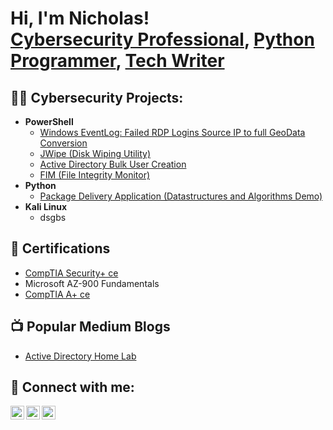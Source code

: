 <h1>Hi, I'm Nicholas! <br/><a href="https://www.linkedin.com/in/nfarmer48/">Cybersecurity Professional</a>, <a href="https://github.com/nfarmer0101">Python Programmer</a>, <a href="https://www.medium.com/@nfarmer0101">Tech Writer</a></h1>

<h2>👨‍💻 Cybersecurity Projects:</h2>

- <b>PowerShell</b>
  - [Windows EventLog: Failed RDP Logins Source IP to full GeoData Conversion](https://github.com/joshmadakor1/Sentinel-Lab)
  - [JWipe (Disk Wiping Utility)](https://github.com/joshmadakor1/Jwipe.PowerShell)
  - [Active Directory Bulk User Creation](https://github.com/nfarmer0101/Active-Directory-User-Creation)
  - [FIM (File Integrity Monitor)](https://github.com/joshmadakor1/PowerShell-Integrity-FIM)
- <b>Python</b>
  - [Package Delivery Application (Datastructures and Algorithms Demo)](https://github.com/joshmadakor1/Package-Delivery-Pathfinding-Algorithm)
- <b>Kali Linux</b>
  - dsgbs

<h2>📃 Certifications</h2>

- [CompTIA Security+ ce](https://www.credly.com/badges/bd5c4305-224d-4277-b7bb-a5cd7d1d1c54/public_url)
- Microsoft AZ-900 Fundamentals
- [CompTIA A+ ce](https://www.credly.com/badges/df7b8824-c517-4ae0-a87d-beb0c0e0fc31/public_url)

<h2>📺 Popular Medium Blogs</h2>

- [Active Directory Home Lab](https://www.youtube.com/watch?v=a83ASGn_V_s)

<h2> 🤳 Connect with me:</h2>

[<img align="left" alt="NicholasFarmer | Twitter" width="22px" src="https://cdn.jsdelivr.net/npm/simple-icons@v3/icons/twitter.svg" />][twitter]
[<img align="left" alt="NicholasFarmer | LinkedIn" width="22px" src="https://cdn.jsdelivr.net/npm/simple-icons@v3/icons/linkedin.svg" />][linkedin]
[<img align="left" alt="NicholasFarmer | Medium" width="22px" src="https://cdn.jsdelivr.net/npm/simple-icons@v3/icons/medium.svg" />][medium]


[twitter]: https://twitter.com/nfarmer0101
[linkedin]: https://linkedin.com/in/nfarmer48
[medium]: https://medium.com/in/@nfarmer0101


<!--
**nfarmer0101/nfarmer0101** is a ✨ _special_ ✨ repository because its `README.md` (this file) appears on your GitHub profile.

Here are some ideas to get you started:

- 🔭 I’m currently working on ...
- 🌱 I’m currently learning ...
- 👯 I’m looking to collaborate on ...
- 🤔 I’m looking for help with ...
- 💬 Ask me about ...
- 📫 How to reach me: ...
- 😄 Pronouns: ...
- ⚡ Fun fact: ...
-->
